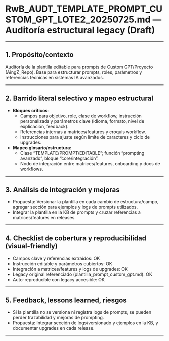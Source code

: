 # RwB_AUDT_TEMPLATE_PROMPT_CUSTOM_GPT_LOTE2_20250725.md — Auditoría estructural legacy (Draft)

---

## 1. Propósito/contexto
Auditoría de la plantilla editable para prompts de Custom GPT/Proyecto (AingZ_Repo). Base para estructurar prompts, roles, parámetros y referencias técnicas en sistemas IA avanzados.

---

## 2. Barrido literal selectivo y mapeo estructural
- **Bloques críticos:**
  - Campos para objetivo, role, clase de workflow, instrucción personalizada y parámetros clave (idioma, formato, nivel de explicación, feedback).
  - Referencias internas a matrices/features y croquis workflow.
  - Instrucciones para ajuste según límite de caracteres y ciclo de upgrades.
- **Mapeo glosario/estructura:**
  - Clase “TEMPLATE/PROMPT/EDITABLE”; función “prompting avanzado”, bloque “core/integración”.
  - Nodo de integración entre matrices/features, onboarding y docs de workflows.

---

## 3. Análisis de integración y mejoras
- Propuesta: Versionar la plantilla en cada cambio de estructura/campo, agregar sección para ejemplos y logs de prompts utilizados.
- Integrar la plantilla en la KB de prompts y cruzar referencias a matrices/features en releases.

---

## 4. Checklist de cobertura y reproducibilidad (visual-friendly)
- Campos clave y referencias extraídos: OK
- Instrucción editable y parámetros cubiertos: OK
- Integración a matrices/features y logs de upgrades: OK
- Legacy original referenciado (plantilla_prompt_custom_gpt.md): OK
- Auto-reproducible con legacy accesible: OK

---

## 5. Feedback, lessons learned, riesgos
- Si la plantilla no se versiona ni registra logs de prompts, se pueden perder trazabilidad y mejoras de prompting.
- Propuesta: Integrar sección de logs/versionado y ejemplos en la KB, y documentar upgrades en cada release.

---

